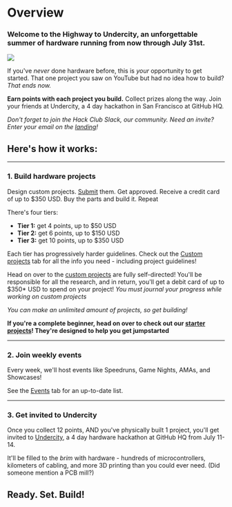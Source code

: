 # Overview

### Welcome to the **Highway** to **Undercity**, an unforgettable summer of hardware running from now through July 31st.

<img src="/logobanner.svg" style="width: full" class="-mt-4"></img>

If you've *never* done hardware before, this is *your* opportunity to get started. That one project you saw on YouTube but had no idea how to build? *That ends now.*

**Earn points with each project you build.** Collect prizes along the way. Join your friends at Undercity, a 4 day hackathon in San Francisco at GitHub HQ.

*Don't forget to join the Hack Club Slack, our community. Need an invite? Enter your email on the [landing](/)!*

## Here's how it works:
---
### 1. Build hardware projects

Design custom projects. [Submit](/advanced/submitting) them. Get approved. Receive a credit card of up to $350 USD. Buy the parts and build it. Repeat

There's four tiers:

- **Tier 1:** get 4 points, up to $50 USD
- **Tier 2:** get 6 points, up to $150 USD
- **Tier 3:** get 10 points, up to $350 USD

Each tier has progressively harder guidelines. Check out the [Custom projects](/advanced) tab for all the info you need - including project guidelines!


Head on over to the [custom projects](/advanced) are fully self-directed! You'll be responsible for all the research, and in return, you'll get a debit card of up to $350* USD to spend on your project! *You must journal your progress while working on custom projects*

*You can make an unlimited amount of projects, so get building!*

**If you're a complete beginner, head on over to check out our [starter projects](/getting-started/starter-projects)! They're designed to help you get jumpstarted**

---

### 2. Join weekly events

Every week, we'll host events like Speedruns, Game Nights, AMAs, and Showcases! 

See the [Events](/events) tab for an up-to-date list.

---

### 3. Get invited to Undercity

Once you collect 12 points, AND you've physically built 1 project, you'll get invited to [Undercity](/getting-started/undercity), a 4 day hardware hackathon at GitHub HQ from July 11-14.

It'll be filled to the *brim* with hardware - hundreds of microcontrollers, kilometers of cabling, and more 3D printing than you could ever need. (Did someone mention a PCB mill?)

## Ready. Set. Build!

<!-- *Any questions? Check out the [FAQ](/faq)* -->
